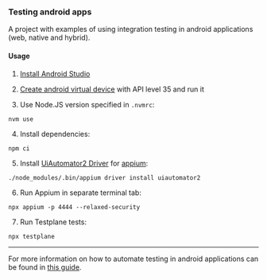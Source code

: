 ### Testing android apps

A project with examples of using integration testing in android applications (web, native and hybrid).

#### Usage

1. [Install Android Studio](https://developer.android.com/studio?hl=ru)

2. [Create android virtual device](https://developer.android.com/studio/run/managing-avds) with API level 35 and run it

3. Use Node.JS version specified in `.nvmrc`:

```shell
nvm use
```

4. Install dependencies:

```shell
npm ci
```

5. Install [UiAutomator2 Driver](https://github.com/appium/appium-uiautomator2-driver) for [appium](https://appium.io):

```shell
./node_modules/.bin/appium driver install uiautomator2
```

6. Run Appium in separate terminal tab:

```shell
npx appium -p 4444 --relaxed-security
```

7. Run Testplane tests:

```shell
npx testplane
```

---

For more information on how to automate testing in android applications can be found in [this guide](https://testplane.io/docs/v8/guides/android-testing/).
